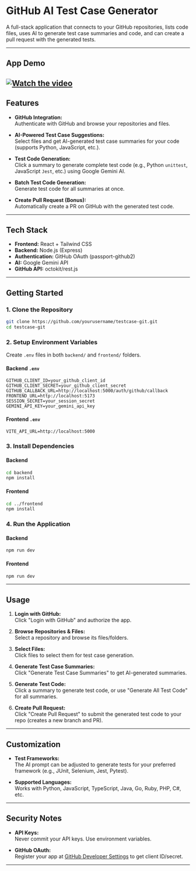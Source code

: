 # GitHub AI Test Case Generator

A full-stack application that connects to your GitHub repositories, lists code files, uses AI to generate test case summaries and code, and can create a pull request with the generated tests.

---
## App Demo

[![Watch the video](https://media.istockphoto.com/id/899153838/vector/video-tutorial-concept.jpg?s=612x612&w=0&k=20&c=4tnALgGlmLnBoA3BWbcdR6pt0xjjB9q0L_WxneJ0yzM=)](https://github.com/UdayRaj04/testcasegenerator_using-github/blob/main/app_demo.mp4) 
---


## Features

- **GitHub Integration:**  
  Authenticate with GitHub and browse your repositories and files.

- **AI-Powered Test Case Suggestions:**  
  Select files and get AI-generated test case summaries for your code (supports Python, JavaScript, etc.).

- **Test Code Generation:**  
  Click a summary to generate complete test code (e.g., Python `unittest`, JavaScript `Jest`, etc.) using Google Gemini AI.

- **Batch Test Code Generation:**  
  Generate test code for all summaries at once.

- **Create Pull Request (Bonus):**  
  Automatically create a PR on GitHub with the generated test code.

---

## Tech Stack

- **Frontend:** React + Tailwind CSS
- **Backend:** Node.js (Express)
- **Authentication:** GitHub OAuth (passport-github2)
- **AI:** Google Gemini API
- **GitHub API:** octokit/rest.js

---

## Getting Started

### 1. Clone the Repository

```sh
git clone https://github.com/yourusername/testcase-git.git
cd testcase-git
```

### 2. Setup Environment Variables

Create `.env` files in both `backend/` and `frontend/` folders.

#### **Backend `.env`**
```
GITHUB_CLIENT_ID=your_github_client_id
GITHUB_CLIENT_SECRET=your_github_client_secret
GITHUB_CALLBACK_URL=http://localhost:5000/auth/github/callback
FRONTEND_URL=http://localhost:5173
SESSION_SECRET=your_session_secret
GEMINI_API_KEY=your_gemini_api_key
```

#### **Frontend `.env`**
```
VITE_API_URL=http://localhost:5000
```

### 3. Install Dependencies

#### **Backend**
```sh
cd backend
npm install
```

#### **Frontend**
```sh
cd ../frontend
npm install
```

### 4. Run the Application

#### **Backend**
```sh
npm run dev
```

#### **Frontend**
```sh
npm run dev
```

---

## Usage

1. **Login with GitHub:**  
   Click "Login with GitHub" and authorize the app.

2. **Browse Repositories & Files:**  
   Select a repository and browse its files/folders.

3. **Select Files:**  
   Click files to select them for test case generation.

4. **Generate Test Case Summaries:**  
   Click "Generate Test Case Summaries" to get AI-generated summaries.

5. **Generate Test Code:**  
   Click a summary to generate test code, or use "Generate All Test Code" for all summaries.

6. **Create Pull Request:**  
   Click "Create Pull Request" to submit the generated test code to your repo (creates a new branch and PR).

---


## Customization

- **Test Frameworks:**  
  The AI prompt can be adjusted to generate tests for your preferred framework (e.g., JUnit, Selenium, Jest, Pytest).

- **Supported Languages:**  
  Works with Python, JavaScript, TypeScript, Java, Go, Ruby, PHP, C#, etc.

---

## Security Notes

- **API Keys:**  
  Never commit your API keys. Use environment variables.

- **GitHub OAuth:**  
  Register your app at [GitHub Developer Settings](https://github.com/settings/developers) to get client ID/secret.

---
